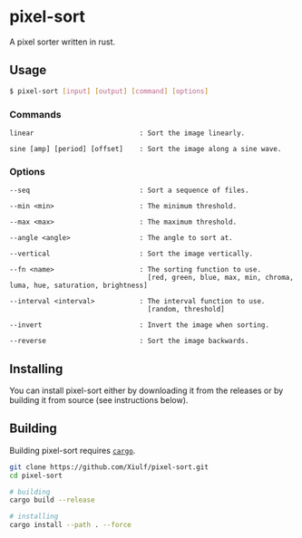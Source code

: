 # pixel-sort

A pixel sorter written in rust.

## Usage
```sh
$ pixel-sort [input] [output] [command] [options]
```

### Commands
```
linear                          : Sort the image linearly.

sine [amp] [period] [offset]    : Sort the image along a sine wave.
```

### Options
```
--seq                           : Sort a sequence of files.

--min <min>                     : The minimum threshold.

--max <max>                     : The maximum threshold.

--angle <angle>                 : The angle to sort at.

--vertical                      : Sort the image vertically.

--fn <name>                     : The sorting function to use.
                                  [red, green, blue, max, min, chroma, luma, hue, saturation, brightness]

--interval <interval>           : The interval function to use.
                                  [random, threshold]

--invert                        : Invert the image when sorting.

--reverse                       : Sort the image backwards.
```

## Installing
You can install pixel-sort either by downloading it from the releases or by building it from source (see instructions below).

## Building
Building pixel-sort requires [`cargo`](https://github.com/rust-lang/cargo).
```sh
git clone https://github.com/Xiulf/pixel-sort.git
cd pixel-sort

# building
cargo build --release

# installing
cargo install --path . --force
```
